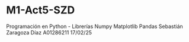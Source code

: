# M1-Act5-SZD
Programación en Python - Librerías Numpy Matplotlib Pandas
Sebastián Zaragoza Díaz A01286211
17/02/25
